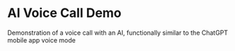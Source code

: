 # AI Voice Call Demo
Demonstration of a voice call with an AI, functionally similar to the ChatGPT mobile app voice mode
